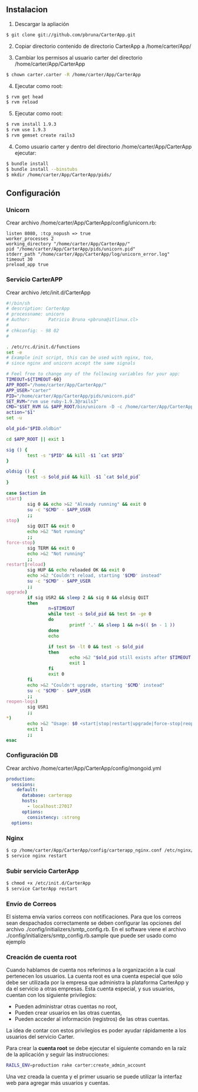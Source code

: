 ## Instalacion

1. Descargar la apliación
```bash
$ git clone git://github.com/pbruna/CarterApp.git
```

2. Copiar directorio contenido de directorio CarterApp a /home/carter/App/

3. Cambiar los permisos al usuario carter del directorio /home/carter/App/CarterApp
```bash
$ chown carter.carter -R /home/carter/App/CarterApp
```

4. Ejecutar como root:
```bash
$ rvm get head
$ rvm reload
```

5. Ejecutar como root:
```bash
$ rvm install 1.9.3
$ rvm use 1.9.3
$ rvm gemset create rails3
```

4. Como usuario carter y dentro del directorio /home/carter/App/CarterApp ejecutar:
```bash
$ bundle install
$ bundle install --binstubs
$ mkdir /home/carter/App/CarterApp/pids/
```


## Configuración

### Unicorn
Crear archivo /home/carter/App/CarterApp/config/unicorn.rb:
```
listen 8080, :tcp_nopush => true
worker_processes 2
working_directory "/home/carter/App/CarterApp/"
pid "/home/carter/App/CarterApp/pids/unicorn.pid"
stderr_path "/home/carter/App/CarterApp/log/unicorn_error.log"
timeout 30
preload_app true
```

### Servicio CarterAPP
Crear archivo /etc/init.d/CarterApp
```bash
#!/bin/sh
# description: CarterApp 
# processname: unicorn
# Author:       Patricio Bruna <pbruna@itlinux.cl> 
#
# chkconfig: - 98 02
#

. /etc/rc.d/init.d/functions
set -e
# Example init script, this can be used with nginx, too,
# since nginx and unicorn accept the same signals

# Feel free to change any of the following variables for your app:
TIMEOUT=${TIMEOUT-60}
APP_ROOT="/home/carter/App/CarterApp/"
APP_USER="carter"
PID="/home/carter/App/CarterApp/pids/unicorn.pid"
SET_RVM="rvm use ruby-1.9.3@rails3"
CMD="$SET_RVM && $APP_ROOT/bin/unicorn -D -c /home/carter/App/CarterApp/config/unicorn.rb -E production"
action="$1"
set -u

old_pid="$PID.oldbin"

cd $APP_ROOT || exit 1

sig () {
        test -s "$PID" && kill -$1 `cat $PID`
}

oldsig () {
        test -s $old_pid && kill -$1 `cat $old_pid`
}

case $action in
start)
        sig 0 && echo >&2 "Already running" && exit 0
        su -c "$CMD" - $APP_USER
        ;;
stop)
        sig QUIT && exit 0
        echo >&2 "Not running"
        ;;
force-stop)
        sig TERM && exit 0
        echo >&2 "Not running"
        ;;
restart|reload)
        sig HUP && echo reloaded OK && exit 0
        echo >&2 "Couldn't reload, starting '$CMD' instead"
        su -c "$CMD" - $APP_USER
        ;;
upgrade)
        if sig USR2 && sleep 2 && sig 0 && oldsig QUIT
        then
                n=$TIMEOUT
                while test -s $old_pid && test $n -ge 0
                do
                        printf '.' && sleep 1 && n=$(( $n - 1 ))
                done
                echo

                if test $n -lt 0 && test -s $old_pid
                then
                        echo >&2 "$old_pid still exists after $TIMEOUT seconds"
                        exit 1
                fi
                exit 0
        fi
        echo >&2 "Couldn't upgrade, starting '$CMD' instead"
        su -c "$CMD" - $APP_USER
        ;;
reopen-logs)
        sig USR1
        ;;
*)
        echo >&2 "Usage: $0 <start|stop|restart|upgrade|force-stop|reopen-logs>"
        exit 1
        ;;
esac
```

### Configuración DB
Crear archivo /home/carter/App/CarterApp/config/mongoid.yml
```yaml
production:
  sessions:
    default:
      database: carterapp
      hosts:
        - localhost:27017
      options:
        consistency: :strong
  options:
```

### Nginx
```bash
$ cp /home/carter/App/CarterApp/config/carterapp_nginx.conf /etc/nginx/conf.d/
$ service nginx restart
```

### Subir servicio CarterApp
```bash
$ chmod +x /etc/init.d/CarterApp
$ service CarterApp restart
```

### Envío de Correos
El sistema envía varios correos con notificaciones. Para que los correos sean despachados correctamente se deben configurar las opciones del archivo ./config/initializers/smtp_config.rb.
En el software viene el archivo ./config/initializers/smtp_config.rb.sample que puede ser usado como ejemplo

### Creación de cuenta root
Cuando hablamos de cuenta nos referimos a la organización a la cual pertenecen los usuarios.
La cuenta root es una cuenta especial que sólo debe ser utilizada por la empresa que administra la plataforma CarterApp y da el servicio a otras empresas. Esta cuenta especial, y sus usuarios, cuentan con los siguiente privilegios:

* Pueden administrar otras cuentas no root,
* Pueden crear usuarios en las otras cuentas,
* Pueden acceder al información (registros) de las otras cuentas.

La idea de contar con estos privilegios es poder ayudar rápidamente a los usuarios del servicio Carter.

Para crear la **cuenta root** se debe ejecutar el siguiente comando en la raíz de la aplicación y seguir las instrucciones:

```bash
RAILS_ENV=production rake carter:create_admin_account
```
Una vez creada la cuenta y el primer usuario se puede utilizar la interfaz web para agregar más usuarios y cuentas.